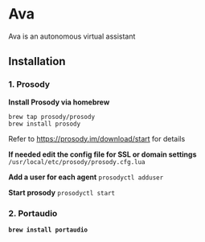 # Ava
Ava is an autonomous virtual assistant

## Installation
### 1. Prosody
**Install Prosody via homebrew**
```
brew tap prosody/prosody 
brew install prosody
```
Refer to https://prosody.im/download/start for details

**If needed edit the config file for SSL or domain settings**
`/usr/local/etc/prosody/prosody.cfg.lua`

**Add a user for each agent** 
`prosodyctl adduser`

**Start prosody**
`prosodyctl start`

### 2. Portaudio
**`brew install portaudio`**

